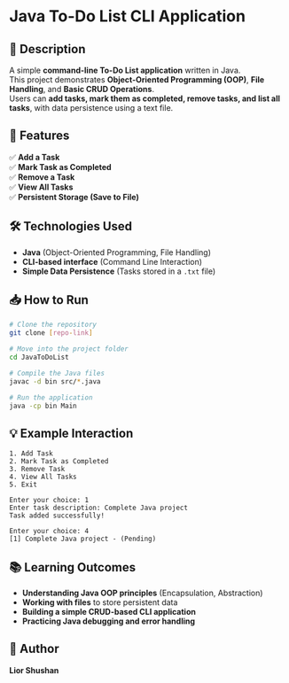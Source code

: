 # Java To-Do List CLI Application

## 📌 Description
A simple **command-line To-Do List application** written in Java.  
This project demonstrates **Object-Oriented Programming (OOP)**, **File Handling**, and **Basic CRUD Operations**.  
Users can **add tasks, mark them as completed, remove tasks, and list all tasks**, with data persistence using a text file.

## 🚀 Features
✅ **Add a Task**  
✅ **Mark Task as Completed**  
✅ **Remove a Task**  
✅ **View All Tasks**  
✅ **Persistent Storage (Save to File)**  

## 🛠️ Technologies Used
- **Java** (Object-Oriented Programming, File Handling)
- **CLI-based interface** (Command Line Interaction)
- **Simple Data Persistence** (Tasks stored in a `.txt` file)

## 📥 How to Run
```sh
# Clone the repository
git clone [repo-link]

# Move into the project folder
cd JavaToDoList

# Compile the Java files
javac -d bin src/*.java

# Run the application
java -cp bin Main
```

## 💡 Example Interaction
	1. Add Task
	2. Mark Task as Completed
	3. Remove Task
 	4. View All Tasks
  	5. Exit

	Enter your choice: 1
	Enter task description: Complete Java project
	Task added successfully!

	Enter your choice: 4
	[1] Complete Java project - (Pending)

## 📚 Learning Outcomes
- **Understanding Java OOP principles** (Encapsulation, Abstraction)
- **Working with files** to store persistent data
- **Building a simple CRUD-based CLI application**
- **Practicing Java debugging and error handling**

## 👤 Author
**Lior Shushan**
